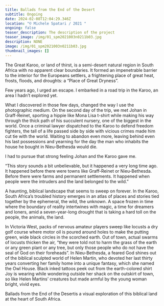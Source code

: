 ```yaml
---
title: Ballads from the End of the Desert
subtitle: Ongoing
date: 2024-02-08T12:04:29.346Z
location: "© Michele Spatari / 2021 "
ongoing: false
teaser_description: The description of the project
teaser_image: /img/01_spm2021003n0211b03.jpg
description: NONE
image: /img/01_spm2021003n0211b03.jpg
thumbnail_images: []
---
```

The Great Karoo, or land of thirst, is a semi-desert natural region in South Africa with no apparent clear boundaries. It formed an impenetrable barrier to the interior for the Europeans settlers, a frightening place of great heat, frosts, floods, and droughts: a “Place of Great Dryness”.

Few years ago, I urged an escape. I embarked in a road trip in the Karoo, an area I hadn’t explored yet.

What I discovered in those few days, changed the way I use the photographic medium. On the second day of the trip, we met Johan in Graff-Reinet, sporting a hippie like Mona Lisa t-shirt while making his way through the thick path of his succulent nursery, one of the biggest in the world. Once a criminal lawyer dispatched to the Karoo to defend freedom fighters, the tall of a life passed side by side with vicious crimes made him cut tie with the world. Waiting to abandon even more, leaving behind even his last possessions and yearning for the day the man who inhabits the house he bought in Nieu-Bethesda would die.

I had to pursue that strong feeling Johan and the Karoo gave me.

“This story sounds a bit unbelievable, but it happened a very long time ago. It happened before there were towns like Graff-Reinet or Nieu-Bethesda. Before there were farms and permanent settlements. It happened when people were the intruders and the land belonged to the wild.”

A haunting, biblical landscape that seems to sweep on forever. In the Karoo, South Africa’s troubled history emerges in an atlas of places and stories tied together by the ephemeral, the wild, the unknown. A space frozen in time where the boundary of reality intertwines with magic, a time for dreamers and loners, amid a seven-year-long drought that is taking a hard toll on the people, the animals, the land.

In Victoria West, packs of nervous amateur players sweep like locusts a dry golf course where motor oil is poured around holes to make the putting green, wide black circles in the scorched earth. Out of town, actual swarms of locusts thicken the air, “they were told not to harm the grass of the earth or any green plant or any tree, but only those people who do not have the seal of God on their foreheads”. In Nieu-Bethesda, a feared God shines out of the biblical sculpted world of Helen Martin, who devoted her last thirty years converting her family home into a unique fantasy, which she named the Owl House. Black inked tattoos peek out from the earth-colored shirt Joy is wearing while wondering outside her shack on the outskirt of town, so like Helen Martins’ creatures but made armful by the young woman bright, vivid eyes.

Ballads from the End of the Desertis a visual exploration of this biblical land at the heart of South Africa.
